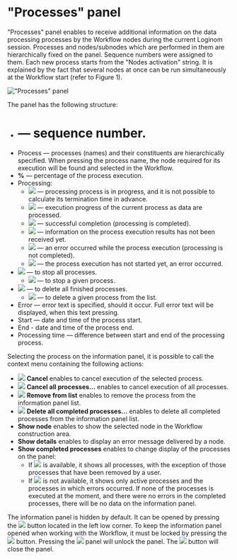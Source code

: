 # "Processes" panel

"Processes" panel enables to receive additional information on the data processing processes by the Workflow nodes during the current Loginom session. Processes and nodes/subnodes which are performed in them are hierarchically fixed on the panel. Sequence numbers were assigned to them. Each new process starts from the "Nodes activation" string. It is explained by the fact that several nodes at once can be run simultaneously at the Workflow start (refer to Figure 1).

!["Processes" panel](./information-panel-1.png)

The panel has the following structure:

* # — sequence number.
* Process — processes (names) and their constituents are hierarchically specified. When pressing the process name, the node required for its execution will be found and selected in the Workflow.
* **%** — percentage of the process execution.
* Processing:
   * ![](./information-panel-2.png) — processing process is in progress, and it is not possible to calculate its termination time in advance.
   * ![](./information-panel-3.png) — execution progress of the current process as data are processed.
   * ![](./information-panel-4.png) — successful completion (processing is completed).
   * ![](./information-panel-5.png) — information on the process execution results has not been received yet.
   * ![](./information-panel-6.png) — an error occurred while the process execution (processing is not completed).
   * ![](./information-panel-7.png) — the process execution has not started yet, an error occurred.
* ![](../images/icons/toolbar-controls/stop-all_default.svg) — to stop all processes.
   * ![](../images/icons/toolbar-controls/stop_default.svg) — to stop a given process.
* ![](../images/icons/toolbar-controls/delete-all_default.svg) — to delete all finished processes.
   * ![](../images/icons/toolbar-controls/delete_default.svg) — to delete a given process from the list.
* Error — error text is specified, should it occur. Full error text will be displayed, when this text pressing.
* Start — date and time of the process start.
* End - date and time of the process end.
* Processing time — difference between start and end of the processing process.

Selecting the process on the information panel, it is possible to call the context menu containing the following actions:

* ![](../images/icons/toolbar-controls/stop-all_default.svg) **Cancel** enables to cancel execution of the selected process.
* ![](../images/icons/toolbar-controls/stop_default.svg) **Cancel all processes...** enables to cancel execution of all processes.
* ![](../images/icons/toolbar-controls/delete_default.svg) **Remove from list** enables to remove the process from the information panel list.
* ![](../images/icons/toolbar-controls/delete-all_default.svg) **Delete all completed processes...** enables to delete all completed processes from the information panel list.
* **Show node** enables to show the selected node in the Workflow construction area.
* **Show details** enables to display an error message delivered by a node.
* **Show completed processes** enables to change display of the processes on the panel:
   * If ![](../images/icons/toolbar-controls/apply_default.svg) is available, it shows all processes, with the exception of those processes that have been removed by a user.
   * If ![](../images/icons/toolbar-controls/apply_default.svg) is not available, it shows only active processes and the processes in which errors occurred. If none of the processes is executed at the moment, and there were no errors in the completed processes, there will be no data on the information panel.

The information panel is hidden by default. It can be opened by pressing the ![](../images/icons/systempanel_status/systempanel_status_default-01.svg) button located in the left low corner. To keep the information panel opened when working with the Workflow, it must be locked by pressing the ![](../images/icons/toolbar-controls/unpin_default.svg) button. Pressing the ![](../images/icons/toolbar-controls/pin_default.svg) panel will unlock the panel.
The ![](../images/icons/toolbar-controls/clear_default.svg) button will close the panel.

